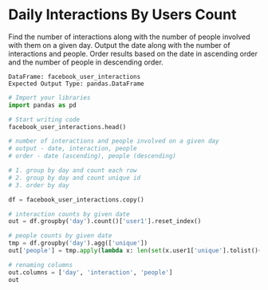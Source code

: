 # Daily Interactions By Users Count

Find the number of interactions along with the number of people involved with them on a given day. Output the date along with the number of interactions and people. Order results based on the date in ascending order and the number of people in descending order.

```
DataFrame: facebook_user_interactions
Expected Output Type: pandas.DataFrame
```

```python
# Import your libraries
import pandas as pd

# Start writing code
facebook_user_interactions.head()

# number of interactions and people involved on a given day
# output - date, interaction, people
# order - date (ascending), people (descending)

# 1. group by day and count each row
# 2. group by day and count unique id
# 3. order by day

df = facebook_user_interactions.copy()

# interaction counts by given date
out = df.groupby('day').count()['user1'].reset_index()

# people counts by given date
tmp = df.groupby('day').agg(['unique'])
out['people'] = tmp.apply(lambda x: len(set(x.user1['unique'].tolist()+x.user2['unique'].tolist())), axis=1)

# renaming columns
out.columns = ['day', 'interaction', 'people']
out
```